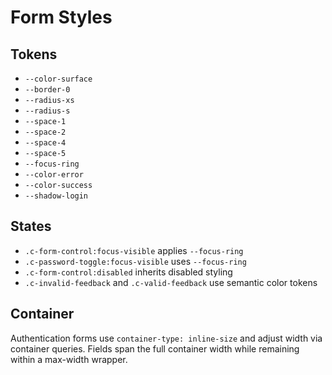 # Form Styles

## Tokens
- `--color-surface`
- `--border-0`
- `--radius-xs`
- `--radius-s`
- `--space-1`
- `--space-2`
- `--space-4`
- `--space-5`
- `--focus-ring`
- `--color-error`
- `--color-success`
- `--shadow-login`

## States
- `.c-form-control:focus-visible` applies `--focus-ring`
- `.c-password-toggle:focus-visible` uses `--focus-ring`
- `.c-form-control:disabled` inherits disabled styling
- `.c-invalid-feedback` and `.c-valid-feedback` use semantic color tokens

## Container
Authentication forms use `container-type: inline-size` and adjust width via container queries. Fields span the full container width while remaining within a max-width wrapper.
